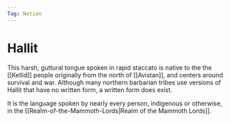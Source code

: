 ```yaml
---
Tag: Notion
---
```

# Hallit
This harsh, guttural tongue spoken in rapid staccato is native to the the [[Kellid]] people originally from the north of [[Avistan]], and centers around survival and war. Although many northern barbarian tribes use versions of Hallit that have no written form, a written form does exist.

It is the language spoken by nearly every person, indigenous or otherwise, in the [[Realm-of-the-Mammoth-Lords|Realm of the Mammoth Lords]]. 
